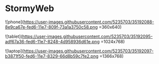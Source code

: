# StormyWeb


![phone](https://user-images.githubusercontent.com/5235703/35192088-8e9ca67e-fed6-11e7-809f-73a1a3750c58.png =360x640)

![tablet](https://user-images.githubusercontent.com/5235703/35192095-adf67a36-fed6-11e7-8248-4d958936d61e.png =1024x768)

![laptop](https://user-images.githubusercontent.com/5235703/35192097-b3871f50-fed6-11e7-8329-66d8b59c7fe2.png =1366x768)